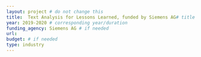 ```yaml
---
layout: project # do not change this
title: 	Text Analysis for Lessons Learned, funded by Siemens AG# title of the project
year: 2019-2020	# corresponding year/duration
funding_agency: Siemens AG # if needed
url: 
budget: # if needed
type: industry
---
```

